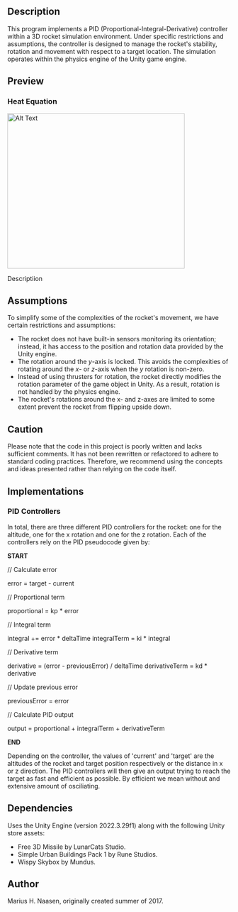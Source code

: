 ## Description

This program implements a PID (Proportional-Integral-Derivative) controller within a 3D rocket simulation environment. Under specific restrictions and assumptions, the controller is designed to manage the rocket's stability, rotation and movement with respect to a target location. The simulation operates within the physics engine of the Unity game engine.

## Preview

### Heat Equation
<img src="assets/preview-1.gif" alt="Alt Text" width="400" height="350" />

Descriptiion

## Assumptions

To simplify some of the complexities of the rocket's movement, we have certain restrictions and assumptions:
* The rocket does not have built-in sensors monitoring its orientation; instead, it has access to the position and rotation data provided by the Unity engine.
* The rotation around the $y$-axis is locked. This avoids the complexities of rotating around the $x$- or $z$-axis when the $y$ rotation is non-zero.
* Instead of using thrusters for rotation, the rocket directly modifies the rotation parameter of the game object in Unity. As a result, rotation is not handled by the physics engine.
* The rocket's rotations around the x- and z-axes are limited to some extent prevent the rocket from flipping upside down.

## Caution

Please note that the code in this project is poorly written and lacks sufficient comments. It has not been rewritten or refactored to adhere to standard coding practices. Therefore, we recommend using the concepts and ideas presented rather than relying on the code itself.

## Implementations

### PID Controllers

In total, there are three different PID controllers for the rocket: one for the altitude, one for the x rotation and one for the z rotation. Each of the controllers rely on the PID pseudocode given by:

$\textbf{START}$

  // Calculate error
  
  error = target - current
  
  // Proportional term
  
  proportional = kp * error
  
  // Integral term
  
  integral += error * deltaTime
  integralTerm = ki * integral
  
  // Derivative term
  
  derivative = (error - previousError) / deltaTime
  derivativeTerm = kd * derivative
  
  // Update previous error
  
  previousError = error
  
  // Calculate PID output
  
  output = proportional + integralTerm + derivativeTerm

$\textbf{END}$

Depending on the controller, the values of 'current' and 'target' are the altitudes of the rocket and target position respectively or the distance in x or z direction. The PID controllers will then give an output trying to reach the target as fast and efficient as possible. By efficient we mean without and extensive amount of osciliating.

## Dependencies

Uses the Unity Engine (version 2022.3.29f1) along with the following Unity store assets:
* Free 3D Missile by LunarCats Studio.
* Simple Urban Buildings Pack 1 by Rune Studios.
* Wispy Skybox by Mundus.

## Author
Marius H. Naasen, originally created summer of 2017.
